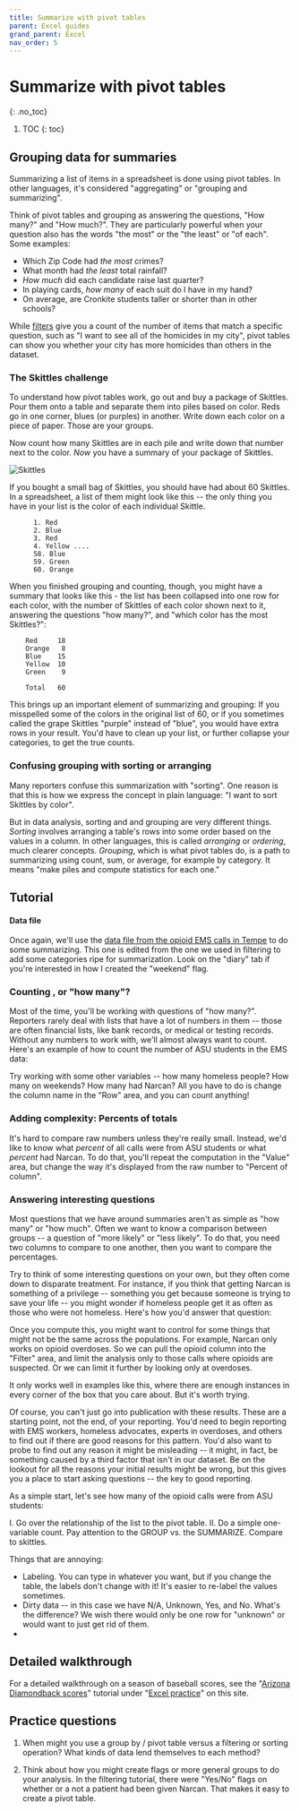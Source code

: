 ```yaml
---
title: Summarize with pivot tables
parent: Excel guides
grand_parent: Excel
nav_order: 5
---
```


# Summarize with pivot tables
{: .no_toc}


1. TOC
{: toc}

## Grouping data for summaries

Summarizing a list of items in a spreadsheet is done using pivot tables. In other languages, it's considered "aggregating" or "grouping and summarizing".

Think of pivot tables and grouping  as answering the questions, "How many?" and "How much?". They are particularly powerful when your question also has the words "the most" or the "the least" or "of each".  Some examples:

* Which Zip Code had *the most* crimes?
* What month had *the least* total rainfall?
* *How much* did each candidate raise last quarter?
* In playing cards, *how many* of each suit do I have in my hand?
* On average, are Cronkite students taller or shorter than in other schools?

While [filters](xl-filtersort) give you a count of the number of items that match a specific question, such as "I want to see all of the homicides in my city", pivot tables can show you whether your city has more homicides than others in the dataset.


### The Skittles challenge

To understand how pivot tables work, go out and buy a package of Skittles. Pour them onto a table and separate them into piles based on color. Reds go in one corner, blues (or purples) in another. Write down each color on a piece of paper. Those are your groups.

Now count how many Skittles are in each pile and write down that number next to the color. *Now* you have a summary of your package of Skittles.

![Skittles]({{site.baseurl}}/assets/images/07-xlpivot-skittles.jpg)

If you bought a small bag of Skittles, you should have had about 60 Skittles. In a spreadsheet, a list of them might look like this -- the only thing you have in your list is the color of each individual Skittle.

          1. Red
          2. Blue
          3. Red
          4. Yellow ....
          58. Blue
          59. Green
          60. Orange

When you finished grouping and counting, though, you might have a summary that looks like this - the list has been collapsed into one row for each color, with the number of Skittles of each color shown next to it, answering the questions "how many?", and "which color has the most Skittles?":

        Red     18
        Orange   8
        Blue    15
        Yellow  10
        Green    9

        Total   60


This brings up an important element of summarizing and grouping: If you misspelled some of the colors in the original list of 60, or if you sometimes called the grape Skittles "purple" instead of "blue", you would have extra rows in your result. You'd have to clean up your list, or further collapse your categories, to get the true counts.


### Confusing grouping with sorting or arranging

Many reporters confuse this summarization with "sorting". One reason is that this is how we express the concept in plain language: "I want to sort Skittles by color".

But in data analysis, sorting and and grouping are very different things. *Sorting* involves arranging a table's rows into some order based on the values in a column. In other languages, this is called *arranging* or *ordering*, much clearer concepts. *Grouping*, which is what pivot tables do, is a path to summarizing using count, sum, or average, for example by category.  It means "make piles and compute statistics for each one."

## Tutorial

#### Data file

Once again, we'll use the [data file from the opioid EMS calls in Tempe]({{site.baseurl}}/assets/data/xlexamples/opioidemscalls_v2.xlsx) to do some summarizing.  This one is edited from the one we used in filtering to add some categories ripe for summarization. Look on the "diary" tab if you're interested in how I created the "weekend" flag.

### Counting , or "how many"?

Most of the time, you'll be working with questions of "how many?". Reporters rarely deal with lists that have a lot of numbers in them -- those are often financial lists, like bank records, or medical or testing records. Without any numbers to work with, we'll almost always want to count. Here's an example of how to count the number of ASU students in the EMS data:


Try working with some other variables -- how many homeless people? How many on weekends? How many had Narcan? All you have to do is change the column name in the "Row" area, and you can count anything!


### Adding complexity: Percents of totals

It's hard to compare raw numbers unless they're really small. Instead, we'd like to know what *percent* of all calls were from ASU students or what *percent* had Narcan. To do that, you'll repeat the computation in the "Value" area, but change the way it's displayed from the raw number to "Percent of column".

### Answering interesting questions

Most questions that we have around summaries aren't as simple as "how many" or "how much". Often we want to know a comparison between groups -- a question of "more likely" or "less likely". To do that, you need two columns to compare to one another, then you want to compare the percentages.

Try to think of some interesting questions on your own, but they often come down to disparate treatment. For instance, if you think that getting Narcan is something of a privilege -- something you get because someone is trying to save your life -- you might wonder if homeless people get it as often as those who were not homeless. Here's how you'd answer that question:


Once you compute this, you might want to control for some things that might not be the same across the populations. For example, Narcan only works on opioid overdoses. So we can pull the opioid column into the "Filter" area, and limit the analysis only to those calls where opioids are suspected. Or we can limit it further by looking only at overdoses.



It only works well in examples like this, where there are enough instances in every corner of the box that you care about. But it's worth trying.

Of course, you can't just go into publication with these results. These are a starting point, not the end, of your reporting. You'd need to begin reporting with EMS workers, homeless advocates, experts in overdoses, and others to find out if there are good reasons for this pattern. You'd also want to probe to find out any reason it might be misleading -- it might, in fact, be something caused by a third factor that isn't in our dataset. Be on the lookout for all the reasons your initial results might be wrong, but this gives you a place to start asking questions -- the key to good reporting.






 As a simple start, let's see how many of the opioid calls were from ASU students:

I. Go over the relationship of the list to the pivot table.
II. Do a simple one-variable count. Pay attention to the GROUP vs. the SUMMARIZE. Compare to skittles.

Things that are annoying:
- Labeling. You can type in whatever you want, but if you change the table, the labels don't change with it! It's easier to re-label the values sometimes.
- Dirty data -- in this case we have N/A, Unknown, Yes, and No. What's the difference? We wish there would only be one row for "unknown" or would want to just get rid of them.
-






## Detailed walkthrough

For a detailed walkthrough on a season of baseball scores, see the "[Arizona Diamondback scores]({{site.baseurl}}/excel/practice/12-excel-baseball)" tutorial under "[Excel practice]({{site.baseurl}}/excel/xlpractice)" on this site.

## Practice questions

1. When might you use a group by / pivot table versus a filtering or sorting operation? What kinds of data lend themselves to each method?

2. Think about how you might create flags or more general groups to do your analysis. In the filtering tutorial, there were "Yes/No" flags on whether or a not a patient had been given Narcan. That makes it easy to create a pivot table.
